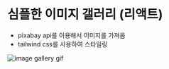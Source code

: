 # 심플한 이미지 갤러리 (리액트)

- pixabay api를 이용해서 이미지를 가져옴
- tailwind css를 사용하여 스타일링

![image gallery gif](https://github.com/lyj-ooz/simple-react-image-gallery/blob/master/0507.gif)
